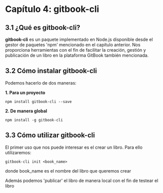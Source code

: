 # Capítulo 4: gitbook-cli

## 3.1 ¿Qué es gitbook-cli?

**gitbook-cli** es un paquete implementado en Node.js disponible desde el gestor de paquetes 'npm' mencionado en el capítulo anterior. Nos proporciona herramientas con el fin de facilitar la creación, gestión y publicación de un libro en la plataforma GitBook también mencionada.

## 3.2 Cómo instalar gitbook-cli

Podemos hacerlo de dos maneras:

**1. Para un proyecto**

```
npm install gitbook-cli --save
```

**2. De manera global**

```
npm install -g gitbook-cli
```

## 3.3 Cómo utilizar gitbook-cli

El primer uso que nos puede interesar es el crear un libro. Para ello utilizaremos:

```
gitbook-cli init <book_name>
```

donde book_name es el nombre del libro que queremos crear

Además podemos 'publicar' el libro de manera local con el fin de testear el libro
